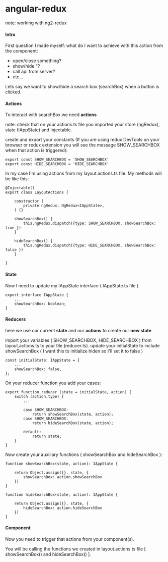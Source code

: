 # angular-redux
note: working with ng2-redux

#### Intro
First question I made myself:
what do I want to achieve with this action from the component:

  - open/close something?
  - show/hide    "?
  - call api from server?
  - etc...

Lets say we want to show/hide a search box (searchBox) when a button is clicked.

#### Actions

To interact with searchBox we need **actions**

note: check that on your actions.ts file you imported your store (ngRedux), state (IAppState) and Injectable.

create and export your constants (If you are using redux DevTools on your browser or redux extension you will see the message SHOW_SEARCHBOX when that action is triggered):

```
export const SHOW_SEARCHBOX = 'SHOW_SEARCHBOX'
export const HIDE_SEARCHBOX = 'HIDE_SEARCHBOX'
```

In my case I'm using actions from my layout.actions.ts file. My methods will be like this:

```
@Injectable()
export class LayoutActions {

    constructor (
        private ngRedux: NgRedux<IAppState>,
    ) {}

    showSearchBox() {
        this.ngRedux.dispatch({type: SHOW_SEARCHBOX, showSearchBox: true })
    }

    hideSearchBox() {
        this.ngRedux.dispatch({type: HIDE_SEARCHBOX, showSearchBox: false })
    }

}
```

#### State
Now I need to update my IAppState interface ( IAppState.ts file )

```
export interface IAppState {
    ...
    showSearchBox: boolean;
}
```

#### Reducers
here we use our current **state** and our **actions** to create our **new state**

import your variables ( SHOW_SEARCHBOX, HIDE_SEARCHBOX ) from layout.actions.ts to your file (reducer.ts).
update your initialState to include showSearchBox ( I want this to initialize hiden so I'll set it to false )

```
const initialState: IAppState = {
    ...
    showSearchBox: false,
};
```

On your reducer function you add your cases:

```
export function reducer (state = initialState, action) {
    switch (action.type) {
        ...

        case SHOW_SEARCHBOX: 
            return showSearchBox(state, action);
        case SHOW_SEARCHBOX: 
            return hideSearchBox(state, action);

        default:
            return state;
    }
}
```

Now create your auxiliary functions ( showSearchBox and hideSearchBox ):

```
function showSearchBox(state, action): IAppState {

    return Object.assign({}, state, {
        showSearchBox: action.showSearchBox
    })
}

function hideSearchBox(state, action): IAppState {

    return Object.assign({}, state, {
        hideSearchBox: action.hideSearchBox
    })
}
```

#### Component
Now you need to trigger that actions from your component(s).

You will be calling the functions we created in layout.actions.ts file [ showSearchBox() and hideSearchBox() ].









